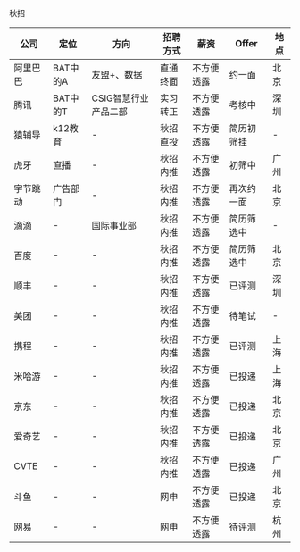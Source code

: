 
秋招

|公司|定位|方向|招聘方式|薪资|Offer|地点|
|-|-|-|-|-|-|-|
|阿里巴巴|BAT中的A|友盟+、数据|直通终面|不方便透露|约一面|北京|
|腾讯|BAT中的T|CSIG智慧行业产品二部|实习转正|不方便透露|考核中|深圳|
|猿辅导|k12教育|-|秋招直投|不方便透露|简历初筛挂|-|
|虎牙|直播|-|秋招内推|不方便透露|初筛中|广州|
|字节跳动|广告部门|-|秋招内推|不方便透露|再次约一面|北京|
|滴滴|-|国际事业部|秋招内推|不方便透露|简历筛选中|-|
|百度|-|-|秋招内推|不方便透露|简历筛选中|北京|
|顺丰|-|-|秋招内推|不方便透露|已评测|深圳|
|美团|-|-|秋招内推|不方便透露|待笔试|-|
|携程|-|-|秋招内推|不方便透露|已评测|上海|
|米哈游|-|-|秋招内推|不方便透露|已投递|上海|
|京东|-|-|秋招内推|不方便透露|已投递|北京|
|爱奇艺|-|-|秋招内推|不方便透露|已投递|北京|
|CVTE|-|-|秋招内推|不方便透露|已投递|广州|
|斗鱼|-|-|网申|不方便透露|已投递|北京|
|网易|-|-|网申|不方便透露|待评测|杭州|

